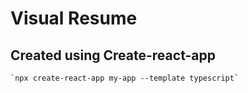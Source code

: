 # Visual Resume

## Created using Create-react-app

```
`npx create-react-app my-app --template typescript`
```
